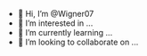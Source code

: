 - 👋 Hi, I’m @Wigner07
- 👀 I’m interested in ...
- 🌱 I’m currently learning ...
- 💞️ I’m looking to collaborate on ...
